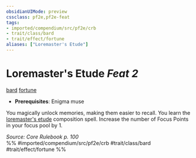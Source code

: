 ```yaml
---
obsidianUIMode: preview
cssclass: pf2e,pf2e-feat
tags:
- imported/compendium/src/pf2e/crb
- trait/class/bard
- trait/effect/fortune
aliases: ["Loremaster's Etude"]
---
```

# Loremaster's Etude  *Feat 2*  
[bard](rules/traits/bard.md)  [fortune](fortune.md)  

- **Prerequisites**: Enigma muse

You magically unlock memories, making them easier to recall. You learn the [loremaster's etude](../spells/loremasters-etude.md) composition spell. Increase the number of Focus Points in your focus pool by 1.

*Source: Core Rulebook p. 100*  
%% #imported/compendium/src/pf2e/crb #trait/class/bard #trait/effect/fortune %%